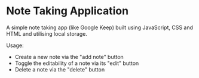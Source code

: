 # Note Taking Application

A simple note taking app (like Google Keep) built using JavaScript, CSS and HTML and utilising local storage.

Usage:

- Create a new note via the "add note" button
- Toggle the editability of a note via its "edit" button
- Delete a note via the "delete" button
